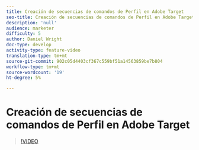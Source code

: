 ```yaml
---
title: Creación de secuencias de comandos de Perfil en Adobe Target
seo-title: Creación de secuencias de comandos de Perfil en Adobe Target
description: 'null'
audience: marketer
difficulty: 5
author: Daniel Wright
doc-type: develop
activity-type: feature-video
translation-type: tm+mt
source-git-commit: 902c05d4403cf367c559bf51a14563859be7b804
workflow-type: tm+mt
source-wordcount: '19'
ht-degree: 5%

---
```



# Creación de secuencias de comandos de Perfil en Adobe Target

>[!VIDEO](https://video.tv.adobe.com/v/17394/?quality=12)